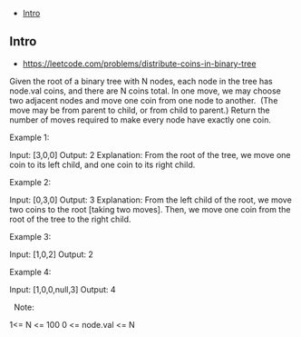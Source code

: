 - [Intro](#intro)

## Intro

- https://leetcode.com/problems/distribute-coins-in-binary-tree

Given the root of a binary tree with N nodes, each node in the tree has node.val coins, and there are N coins total.
In one move, we may choose two adjacent nodes and move one coin from one node to another.  (The move may be from parent to child, or from child to parent.)
Return the number of moves required to make every node have exactly one coin.
 

Example 1:


Input: [3,0,0]
Output: 2
Explanation: From the root of the tree, we move one coin to its left child, and one coin to its right child.


Example 2:


Input: [0,3,0]
Output: 3
Explanation: From the left child of the root, we move two coins to the root [taking two moves].  Then, we move one coin from the root of the tree to the right child.


Example 3:


Input: [1,0,2]
Output: 2


Example 4:


Input: [1,0,0,null,3]
Output: 4

 
Note:

1<= N <= 100
0 <= node.val <= N




